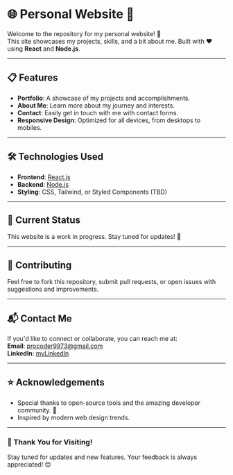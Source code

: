 # 🌐 Personal Website 🚀

Welcome to the repository for my personal website! 🎉  
This site showcases my projects, skills, and a bit about me. Built with ❤️ using **React** and **Node.js**.

---

## 📋 Features

- **Portfolio**: A showcase of my projects and accomplishments.
- **About Me**: Learn more about my journey and interests.
- **Contact**: Easily get in touch with me with contact forms.
- **Responsive Design**: Optimized for all devices, from desktops to mobiles.

---

## 🛠️ Technologies Used

- **Frontend**: [React.js](https://reactjs.org/)
- **Backend**: [Node.js](https://nodejs.org/)
- **Styling**: CSS, Tailwind, or Styled Components (TBD)

---

## 🚧 Current Status

This website is a work in progress. Stay tuned for updates! 🔨

---

## 🤝 Contributing

Feel free to fork this repository, submit pull requests, or open issues with suggestions and improvements.

---

## 📬 Contact Me

If you'd like to connect or collaborate, you can reach me at:  
**Email**: [procoder9973@gmail.com](mailto:procoder9973@gmail.com)  
**LinkedIn**: [myLinkedIn](https://www.linkedin.com/in/pro-coder-roshu/)

---

## ⭐ Acknowledgements

- Special thanks to open-source tools and the amazing developer community. 💙
- Inspired by modern web design trends.

---

### 🙌 Thank You for Visiting!

Stay tuned for updates and new features. Your feedback is always appreciated! 😊
